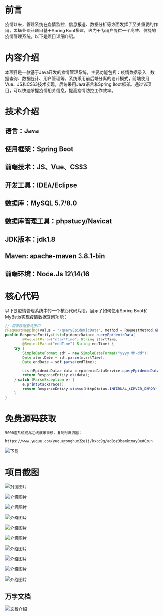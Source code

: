 # 前言

疫情以来，管理系统在疫情监控、信息报送、数据分析等方面发挥了至关重要的作用。本毕业设计项目基于Spring Boot搭建，致力于为用户提供一个高效、便捷的疫情管理系统。以下是项目详细介绍。

# 内容介绍

本项目是一款基于Java开发的疫情管理系统，主要功能包括：疫情数据录入、数据查询、数据统计、用户管理等。系统采用前后端分离的设计模式，前端使用Vue、JS和CSS3技术实现，后端采用Java语言和Spring Boot框架。通过该项目，可以快速掌握疫情相关信息，提高疫情防控工作效率。

# 技术介绍

## 语言：Java
## 使用框架：Spring Boot
## 前端技术：JS、Vue、CSS3
## 开发工具：IDEA/Eclipse
## 数据库：MySQL 5.7/8.0
## 数据库管理工具：phpstudy/Navicat
## JDK版本：jdk1.8
## Maven: apache-maven 3.8.1-bin
## 前端环境：Node.Js 12\14\16

# 核心代码

以下是疫情管理系统中的一个核心代码片段，展示了如何使用Spring Boot和MyBatis实现疫情数据查询功能：

```java
// 疫情数据查询接口
@RequestMapping(value = "/queryEpidemicData", method = RequestMethod.GET)
public ResponseEntity<List<EpidemicData>> queryEpidemicData(
        @RequestParam("startTime") String startTime,
        @RequestParam("endTime") String endTime) {
    try {
        SimpleDateFormat sdf = new SimpleDateFormat("yyyy-MM-dd");
        Date startDate = sdf.parse(startTime);
        Date endDate = sdf.parse(endTime);

        List<EpidemicData> data = epidemicDataService.queryEpidemicData(startDate, endDate);
        return ResponseEntity.ok(data);
    } catch (ParseException e) {
        e.printStackTrace();
        return ResponseEntity.status(HttpStatus.INTERNAL_SERVER_ERROR).body(null);
    }
}
```

# 免费源码获取

```
5000套系统成品在线演示视频，复制到流浪器： 
```
```
https://www.yuque.com/yuqueyonghux32e1j/kxdc9g/ad8oz3bamkxmay0e#Cxun
```
![下载](https://img12.360buyimg.com/ddimg/jfs/t1/339687/11/1349/28408/68ad865fF412d7877/adaa650483a100f2.jpg)

# 项目截图

![封面图片](https://img13.360buyimg.com/ddimg/jfs/t1/320613/35/25003/270445/689de109Fa276c409/264252c9e0865927.jpg)

![介绍图片](https://img13.360buyimg.com/ddimg/jfs/t1/318790/26/24923/37766/689de0e5F5643c363/6138598d33a3c08a.jpg)

![介绍图片](https://img12.360buyimg.com/ddimg/jfs/t1/310111/22/26436/240084/689de0e6Fd5bd3c1b/e8b0e2d90bdf116d.jpg)

![介绍图片](https://img13.360buyimg.com/ddimg/jfs/t1/317629/35/24588/242886/689de0e7Ff61b2ef9/132d96056a7022f0.jpg)

![介绍图片](https://img13.360buyimg.com/ddimg/jfs/t1/318791/23/25626/31500/689de0e7F27b26641/5d68319c396f15e1.jpg)

![介绍图片](https://img14.360buyimg.com/ddimg/jfs/t1/317176/14/25303/38856/689de0ebF744ad18d/1378295b5da97202.jpg)

![介绍图片](https://img11.360buyimg.com/ddimg/jfs/t1/324475/24/4509/34975/689de0ebFeaaf5419/7c65c00cf7d7dc92.jpg)

![介绍图片](https://img11.360buyimg.com/ddimg/jfs/t1/295185/12/21540/41883/689de0eeF933090b2/d3d9be43a07390ab.jpg)

![介绍图片](https://img13.360buyimg.com/ddimg/jfs/t1/310431/9/26683/67403/689de0eeFe25b9cd5/f63e54b5921c3252.jpg)

![介绍图片](https://img11.360buyimg.com/ddimg/jfs/t1/313627/16/26096/35057/689de0efF103f205a/5e13c26f8b8afdeb.jpg)


## 万字文档
![文档介绍](https://img14.360buyimg.com/ddimg/jfs/t1/338393/1/3576/156947/68b1ad0cF74dc525c/ff9cd6c574295685.jpg)
